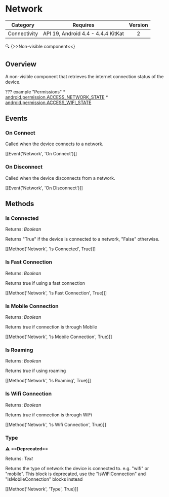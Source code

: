 # Network

| Category | Requires | Version |
|:--------:|:-------:|:--------:|
|Connectivity|API 19, Android 4.4 - 4.4.4 KitKat|2|

:mag: {>>Non-visible component<<}

## Overview

A non-visible component that retrieves the internet connection status of the device.

??? example "Permissions"
    * [android.permission.ACCESS_NETWORK_STATE](https://developer.android.com/reference/android/Manifest.permission.html#ACCESS_NETWORK_STATE)
    * [android.permission.ACCESS_WIFI_STATE](https://developer.android.com/reference/android/Manifest.permission.html#ACCESS_WIFI_STATE)


## Events

### On Connect

Called when the device connects to a network.

[[Event('Network', 'On Connect')]]

### On Disconnect

Called when the device disconnects from a network.

[[Event('Network', 'On Disconnect')]]

## Methods

### Is Connected

<span class="chip chip-boolean">Returns: <i>Boolean</i></span> 

Returns "True" if the device is connected to a network, "False" otherwise.

[[Method('Network', 'Is Connected', True)]]

### Is Fast Connection

<span class="chip chip-boolean">Returns: <i>Boolean</i></span> 

Returns true if using a fast connection

[[Method('Network', 'Is Fast Connection', True)]]

### Is Mobile Connection

<span class="chip chip-boolean">Returns: <i>Boolean</i></span> 

Returns true if connection is through Mobile

[[Method('Network', 'Is Mobile Connection', True)]]

### Is Roaming

<span class="chip chip-boolean">Returns: <i>Boolean</i></span> 

Returns true if using roaming

[[Method('Network', 'Is Roaming', True)]]

### Is Wifi Connection

<span class="chip chip-boolean">Returns: <i>Boolean</i></span> 

Returns true if connection is through WiFi

[[Method('Network', 'Is Wifi Connection', True)]]

### Type

:warning: ==**Deprecated**==

<span class="chip chip-text">Returns: <i>Text</i></span> 

Returns the type of network the device is connected to. e.g. "wifi" or "mobile". This block is deprecated, use the "IsWiFiConnection" and "IsMobileConnection" blocks instead

[[Method('Network', 'Type', True)]]